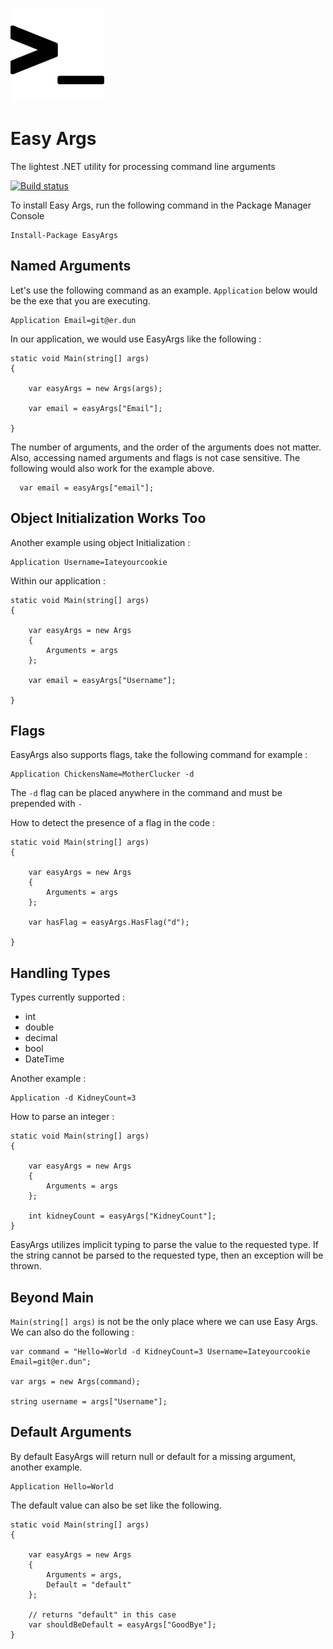 ![alt text](https://raw.githubusercontent.com/masterjeef/easy-args/master/easy-arg-icon.png "Easy Args")

# Easy Args

The lightest .NET utility for processing command line arguments

[![Build status](https://ci.appveyor.com/api/projects/status/w7vwd418k6ltur9k?svg=true)](https://ci.appveyor.com/project/masterjeef/easy-args)

To install Easy Args, run the following command in the Package Manager Console

    Install-Package EasyArgs

## Named Arguments

Let's use the following command as an example. `Application` below would be the exe that you are executing.

    Application Email=git@er.dun

In our application, we would use EasyArgs like the following :

    static void Main(string[] args)
    {

        var easyArgs = new Args(args);

        var email = easyArgs["Email"];

    }

The number of arguments, and the order of the arguments does not matter. Also, accessing named arguments and flags is not case sensitive. The following would also work for the example above.

      var email = easyArgs["email"];

## Object Initialization Works Too

Another example using object Initialization :

    Application Username=Iateyourcookie

Within our application :

    static void Main(string[] args)
    {

        var easyArgs = new Args
        {
            Arguments = args
        };

        var email = easyArgs["Username"];

    }

## Flags

EasyArgs also supports flags, take the following command for example :

    Application ChickensName=MotherClucker -d

The `-d` flag can be placed anywhere in the command and must be prepended with `-`

How to detect the presence of a flag in the code :

    static void Main(string[] args)
    {

        var easyArgs = new Args
        {
            Arguments = args
        };

        var hasFlag = easyArgs.HasFlag("d");

    }

## Handling Types

Types currently supported :

* int
* double
* decimal
* bool
* DateTime

Another example :

    Application -d KidneyCount=3

How to parse an integer :

    static void Main(string[] args)
    {

        var easyArgs = new Args
        {
            Arguments = args
        };

        int kidneyCount = easyArgs["KidneyCount"];
    }

EasyArgs utilizes implicit typing to parse the value to the requested type. If the string cannot be parsed to the requested type, then an exception will be thrown.

## Beyond Main

`Main(string[] args)` is not be the only place where we can use Easy Args. We can also do the following :

    var command = "Hello=World -d KidneyCount=3 Username=Iateyourcookie Email=git@er.dun";

    var args = new Args(command);

    string username = args["Username"];

## Default Arguments

By default EasyArgs will return null or default for a missing argument, another example.

    Application Hello=World

The default value can also be set like the following.

    static void Main(string[] args)
    {

        var easyArgs = new Args
        {
            Arguments = args,
            Default = "default"
        };
        
        // returns "default" in this case
        var shouldBeDefault = easyArgs["GoodBye"];
    }